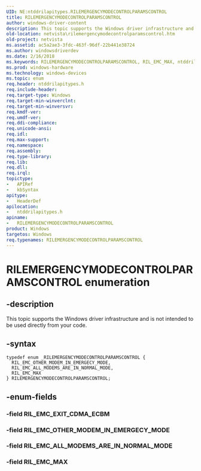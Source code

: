 ```yaml
---
UID: NE:ntddrilapitypes.RILEMERGENCYMODECONTROLPARAMSCONTROL
title: RILEMERGENCYMODECONTROLPARAMSCONTROL
author: windows-driver-content
description: This topic supports the Windows driver infrastructure and is not intended to be used directly from your code.
old-location: netvista\rilemergencymodecontrolparamscontrol.htm
old-project: netvista
ms.assetid: ac5a2ae3-3fdc-463f-96df-22b441e38724
ms.author: windowsdriverdev
ms.date: 2/16/2018
ms.keywords: RILEMERGENCYMODECONTROLPARAMSCONTROL, RIL_EMC_MAX, ntddrilapitypes/RIL_EMC_ALL_MODEMS_ARE_IN_NORMAL_MODE, ntddrilapitypes/RIL_EMC_MAX, ntddrilapitypes/RILEMERGENCYMODECONTROLPARAMSCONTROL, RIL_EMC_ALL_MODEMS_ARE_IN_NORMAL_MODE, RILEMERGENCYMODECONTROLPARAMSCONTROL enumeration [Network Drivers Starting with Windows Vista], ntddrilapitypes/RIL_EMC_OTHER_MODEM_IN_EMERGECY_MODE, RIL_EMC_OTHER_MODEM_IN_EMERGECY_MODE, netvista.rilemergencymodecontrolparamscontrol
ms.prod: windows-hardware
ms.technology: windows-devices
ms.topic: enum
req.header: ntddrilapitypes.h
req.include-header: 
req.target-type: Windows
req.target-min-winverclnt: 
req.target-min-winversvr: 
req.kmdf-ver: 
req.umdf-ver: 
req.ddi-compliance: 
req.unicode-ansi: 
req.idl: 
req.max-support: 
req.namespace: 
req.assembly: 
req.type-library: 
req.lib: 
req.dll: 
req.irql: 
topictype:
-	APIRef
-	kbSyntax
apitype:
-	HeaderDef
apilocation:
-	ntddrilapitypes.h
apiname:
-	RILEMERGENCYMODECONTROLPARAMSCONTROL
product: Windows
targetos: Windows
req.typenames: RILEMERGENCYMODECONTROLPARAMSCONTROL
---
```


# RILEMERGENCYMODECONTROLPARAMSCONTROL enumeration


## -description


This topic supports the Windows driver infrastructure and is not intended to be used directly from your code.


## -syntax


````
typedef enum _RILEMERGENCYMODECONTROLPARAMSCONTROL { 
  RIL_EMC_OTHER_MODEM_IN_EMERGECY_MODE,
  RIL_EMC_ALL_MODEMS_ARE_IN_NORMAL_MODE,
  RIL_EMC_MAX
} RILEMERGENCYMODECONTROLPARAMSCONTROL;
````


## -enum-fields




### -field RIL_EMC_EXIT_CDMA_ECBM


### -field RIL_EMC_OTHER_MODEM_IN_EMERGECY_MODE


### -field RIL_EMC_ALL_MODEMS_ARE_IN_NORMAL_MODE


### -field RIL_EMC_MAX

